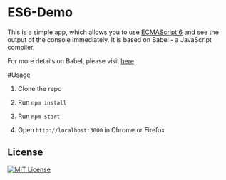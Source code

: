 # ES6-Demo
This is a simple app, which allows you to use [ECMAScript 6](http://wiki.ecmascript.org/doku.php?id=harmony:specification_drafts) and see the output of the console immediately. It is based on Babel - a JavaScript compiler.

For more details on Babel, please visit [here](https://babeljs.io/).

#Usage
1. Clone the repo
  
2. Run `npm install`
  
3. Run `npm start`
  
4. Open `http://localhost:3000` in Chrome or Firefox

License
------

[![MIT License](https://img.shields.io/github/license/kishmiryan-karlen/ES6-DEMO.svg)](https://github.com/kishmiryan-karlen/ES6-Demo/blob/master/LICENSE)
